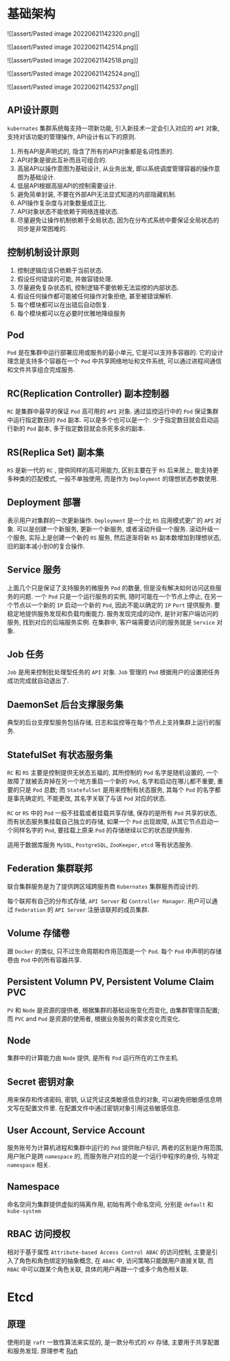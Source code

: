 # 基础架构

![[assert/Pasted image 20220621142320.png]]

![[assert/Pasted image 20220621142514.png]]

![[assert/Pasted image 20220621142518.png]]

![[assert/Pasted image 20220621142524.png]]

![[assert/Pasted image 20220621142537.png]]

## API设计原则

`kubernates` 集群系统每支持一项新功能, 引入新技术一定会引入对应的 `API` 对象, 支持对该功能的管理操作, API设计有以下的原则.

1. 所有API是声明式的, 隐含了所有的API对象都是名词性质的.
2. API对象是彼此互补而且可组合的.
3. 高层API以操作意图为基础设计, 从业务出发, 即以系统调度管理容器的操作意图为基础设计.
4. 低层API根据高层API的控制需要设计.
5. 避免简单封装, 不要在外部API无法显式知道的内部隐藏机制.
6. API操作复杂度与对象数量成正比.
7. API对象状态不能依赖于网络连接状态.
8. 尽量避免让操作机制依赖于全局状态, 因为在分布式系统中要保证全局状态的同步是非常困难的.

## 控制机制设计原则

1. 控制逻辑应该只依赖于当前状态.
2. 假设任何错误的可能, 并做容错处理.
3. 尽量避免复杂状态机, 控制逻辑不要依赖无法监控的内部状态.
4. 假设任何操作都可能被任何操作对象拒绝, 甚至被错误解析.
5. 每个模块都可以在出错后自动恢复.
6. 每个模块都可以在必要时优雅地降级服务

## Pod

`Pod` 是在集群中运行部署应用或服务的最小单元, 它是可以支持多容器的. 它的设计理念是支持多个容器在一个 `Pod` 中共享网络地址和文件系统, 可以通过进程间通信和文件共享组合完成服务.

## RC(Replication Controller) 副本控制器

`RC` 是集群中最早的保证 `Pod` 高可用的 `API` 对象. 通过监控运行中的 `Pod` 保证集群中运行指定数目的 `Pod` 副本. 可以是多个也可以是一个. 少于指定数目就会启动运行新的 `Pod` 副本, 多于指定数目就会杀死多余的副本.

## RS(Replica Set) 副本集

`RS` 是新一代的 `RC` , 提供同样的高可用能力, 区别主要在于 `RS` 后来居上, 能支持更多种类的匹配模式, 一般不单独使用, 而是作为 `Deployment` 的理想状态参数使用.

## Deployment 部署

表示用户对集群的一次更新操作. `Deployment` 是一个比 `RS` 应用模式更广的 `API` 对象. 可以是创建一个新服务, 更新一个新服务, 或者滚动升级一个服务. 滚动升级一个服务, 实际上是创建一个新的 `RS` 服务, 然后逐渐将新 `RS` 副本数增加到理想状态, 旧的副本减小到0的复合操作.

## Service 服务

上面几个只是保证了支持服务的微服务 `Pod` 的数量, 但是没有解决如何访问这些服务的问题. 一个 `Pod` 只是一个运行服务的实例, 随时可能在一个节点上停止, 在另一个节点以一个新的 `IP` 启动一个新的 `Pod`, 因此不能以确定的 `IP` `Port` 提供服务. 要稳定地提供服务发现和负载均衡能力. 服务发现完成的动作, 是针对客户端访问的服务, 找到对应的后端服务实例. 在集群中, 客户端需要访问的服务就是 `Service` 对象.

## Job 任务

`Job` 是用来控制批处理型任务的 `API` 对象. `Job` 管理的 `Pod` 根据用户的设置把任务成功完成就自动退出了.

## DaemonSet 后台支撑服务集

典型的后台支撑型服务包括存储, 日志和监控等在每个节点上支持集群上运行的服务.

## StatefulSet 有状态服务集

`RC` 和 `RS` 主要是控制提供无状态五福的, 其所控制的 `Pod` 名字是随机设置的, 一个故障了就被丢弃掉在另一个地方重启一个新的 `Pod`, 名字和启动在哪儿都不重要, 重要的只是 `Pod` 总数; 而 `StatefulSet` 是用来控制有状态服务, 其每个 `Pod` 的名字都是事先确定的, 不能更改, 其名字关联了与该 `Pod` 对应的状态.

`RC` or `RS` 中的 `Pod` 一般不挂载或者挂载共享存储, 保存的是所有 `Pod` 共享的状态, 而有状态服务集挂载自己独立的存储, 如果一个 `Pod` 出现故障, 从其它节点启动一个同样名字的 `Pod`, 要挂载上原来 `Pod` 的存储继续以它的状态提供服务.

适用于数据库服务 `MySQL`, `PostgreSQL`, `ZooKeeper`, `etcd` 等有状态服务.

## Federation 集群联邦

联合集群服务是为了提供跨区域跨服务商 `Kubernates` 集群服务而设计的.

每个联邦有自己的分布式存储, `API Server` 和 `Controller Manager`. 用户可以通过 `Federation` 的 `API Server` 注册该联邦的成员集群.

## Volume 存储卷

跟 `Docker` 的类似, 只不过生命周期和作用范围是一个 `Pod`. 每个 `Pod` 中声明的存储卷由 `Pod` 中的所有容器共享.

## Persistent Volumn PV, Persistent Volume Claim PVC

`PV` 和 `Node` 是资源的提供者, 根据集群的基础设施变化而变化, 由集群管理员配置; 而 `PVC` and `Pod` 是资源的使用者, 根据业务服务的需求变化而变化.

## Node

集群中的计算能力由 `Node` 提供, 是所有 `Pod` 运行所在的工作主机.

## Secret 密钥对象

用来保存和传递密码, 密钥, 认证凭证这类敏感信息的对象, 可以避免把敏感信息明文写在配置文件里. 在配置文件中通过密钥对象引用这些敏感信息.

## User Account, Service Account

服务账号为计算机进程和集群中运行的 `Pod` 提供账户标识, 两者的区别是作用范围, 用户账户是跨 `namespace` 的, 而服务账户对应的是一个运行中程序的身份, 与特定 `namespace` 相关.

## Namespace
命名空间为集群提供虚拟的隔离作用, 初始有两个命名空间, 分别是 `default` 和 `kube-system`

## RBAC 访问授权

相对于基于属性 `Attribute-based Access Control ABAC` 的访问控制, 主要是引入了角色和角色绑定的抽象概念, 在 `ABAC` 中, 访问策略只能跟用户直接关联, 而 `RBAC` 中可以跟某个角色关联, 具体的用户再跟一个或多个角色相关联.

# Etcd

## 原理

使用的是 `raft` 一致性算法来实现的, 是一款分布式的 `KV` 存储, 主要用于共享配置和服务发现. 原理参考 [Raft](http://thesecretlivesofdata.com/raft/)

